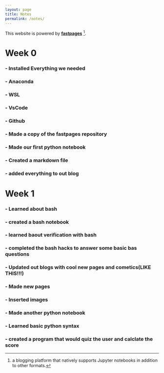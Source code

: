 ```yaml
---
layout: page
title: Notes
permalink: /notes/
---
```


This website is powered by **[fastpages](https://github.com/fastai/fastpages)** [^1].

# Week 0
###    - Installed Everything we needed
###       - Anaconda
###       - WSL
###       - VsCode
###       - Github
###    - Made a copy of the fastpages repository
###    - Made our first python notebook
###    - Created a markdown file
###    - added everything to out blog 
# Week 1
###    - Learned about bash
###       - created a bash notebook
###       - learned baout verification with bash
###       - completed the bash hacks to answer some basic bas questions
###    - Updated out blogs with cool new pages and cometics(LIKE THIS!!!)
###       - Made new pages
###       - Inserted images
###    - Made another python notebook
###       - Learned basic python syntax
###       - created a program that would quiz the user and calclate the score


[^1]:a blogging platform that natively supports Jupyter notebooks in addition to other formats.